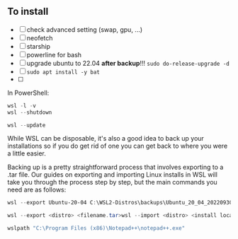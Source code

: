 ## To install
- [ ] check advanced setting (swap, gpu, ...)
- [ ] neofetch
- [ ] starship
- [ ] powerline for bash
- [ ] upgrade ubuntu to 22.04 **after backup**!!! `sudo do-release-upgrade -d`
- [ ] `sudo apt install -y bat`
- [ ] 

In PowerShell:
```powershell
wsl -l -v
wsl --shutdown

wsl --update
```

While WSL can be disposable, it's also a good idea to back up your installations so if you do get rid of one you can get back to where you were a little easier.

Backing up is a pretty straightforward process that involves exporting to a .tar file. Our guides on exporting and importing Linux installs in WSL will take you through the process step by step, but the main commands you need are as follows:
```powershell
wsl --export Ubuntu-20-04 C:\WSL2-Distros\backups\Ubuntu_20_04_20220930.tar
```

```powershell
wsl --export <distro> <filename.tar>wsl --import <distro> <install location=""> <filename> </filename></install></distro></filename.tar></distro>
```

```bash
wslpath "C:\Program Files (x86)\Notepad++\notepad++.exe"
```
